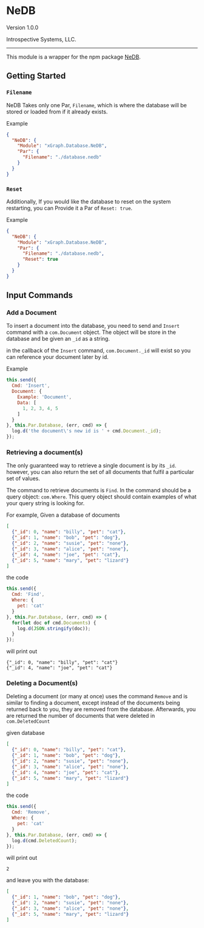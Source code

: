 # NeDB

Version 1.0.0

Introspective Systems, LLC.

---

This module is a wrapper for the npm package [NeDB](https://github.com/louischatriot/nedb).

## Getting Started

### `Filename`

NeDB Takes only one Par, `Filename`, which is where the database will be stored or loaded from if it already exists.

Example

```json
{
  "NeDB": {
    "Module": "xGraph.Database.NeDB",
    "Par": {
      "Filename": "./database.nedb"
    }
  }
}
```

### `Reset`

Additionally, If you would like the database to reset on the system restarting, you can Provide it a Par of `Reset: true`.

Example

```json
{
  "NeDB": {
    "Module": "xGraph.Database.NeDB",
    "Par": {
      "Filename": "./database.nedb",
      "Reset": true
    }
  }
}
```

## Input Commands

### Add a Document

To insert a document into the database, you need to send and `Insert` command with a `com.Document` object. The object will be store in the database and be given an `_id` as a string.

in the callback of the `Insert` command, `com.Document._id` will exist so you can reference your document later by id.

Example

``` javascript
this.send({
  Cmd: 'Insert',
  Document: {
    Example: 'Document',
    Data: [
      1, 2, 3, 4, 5
    ]
  }
}, this.Par.Database, (err, cmd) => {
  log.d('the document\'s new id is ' + cmd.Document._id);
});
```

### Retrieving a document(s)

The only guaranteed way to retrieve a single document is by its `_id`. however, you can also return the set of all documents that fulfil a particular set of values.

The command to retrieve documents is `Find`. In the command should be a query object: `com.Where`. This query object should contain examples of what your query string is looking for. 

For example, Given a database of documents

``` json
[
  {"_id": 0, "name": "billy", "pet": "cat"},
  {"_id": 1, "name": "bob", "pet": "dog"},
  {"_id": 2, "name": "susie", "pet": "none"},
  {"_id": 3, "name": "alice", "pet": "none"},
  {"_id": 4, "name": "joe", "pet": "cat"},
  {"_id": 5, "name": "mary", "pet": "lizard"}
]
```

the code

``` javascript
this.send({
  Cmd: 'Find',
  Where: {
    pet: 'cat'
  }
}, this.Par.Database, (err, cmd) => {
  for(let doc of cmd.Documents) {
    log.d(JSON.stringify(doc));
  }
});
```

will print out

```
{"_id": 0, "name": "billy", "pet": "cat"}
{"_id": 4, "name": "joe", "pet": "cat"}
```

### Deleting a Document(s)

Deleting a document (or many at once) uses the command `Remove` and is similar to finding a document, except instead of the documents being returned back to you, they are removed from the database. Afterwards, you are returned the number of documents that were deleted in `com.DeletedCount`

given database

``` json
[
  {"_id": 0, "name": "billy", "pet": "cat"},
  {"_id": 1, "name": "bob", "pet": "dog"},
  {"_id": 2, "name": "susie", "pet": "none"},
  {"_id": 3, "name": "alice", "pet": "none"},
  {"_id": 4, "name": "joe", "pet": "cat"},
  {"_id": 5, "name": "mary", "pet": "lizard"}
]
```

the code

``` javascript
this.send({
  Cmd: 'Remove',
  Where: {
    pet: 'cat'
  }
}, this.Par.Database, (err, cmd) => {
  log.d(cmd.DeletedCount);
});
```

will print out

```
2
```

and leave you with the database:

``` json
[
  {"_id": 1, "name": "bob", "pet": "dog"},
  {"_id": 2, "name": "susie", "pet": "none"},
  {"_id": 3, "name": "alice", "pet": "none"},
  {"_id": 5, "name": "mary", "pet": "lizard"}
]
```